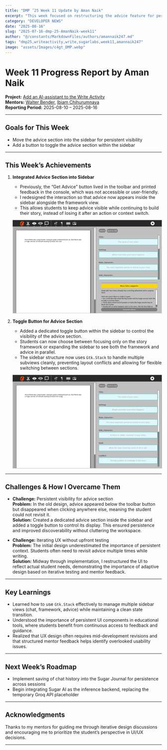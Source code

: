 ```yaml
---
title: "DMP ’25 Week 11 Update by Aman Naik"
excerpt: "This week focused on restructuring the advice feature for persistent visibility within the sidebar and refining the UX to better support students’ writing flow."
category: "DEVELOPER NEWS"
date: "2025-08-16"
slug: "2025-07-16-dmp-25-AmanNaik-week11"
author: "@/constants/MarkdownFiles/authors/amannaik247.md"
tags: "dmp25,writeactivity,write,sugarlabs,week11,amannaik247"
image: "assets/Images/c4gt_DMP.webp"
---
```


<!-- markdownlint-disable -->

# Week 11 Progress Report by Aman Naik

**Project:** [Add an AI-assistant to the Write Activity](https://github.com/sugarlabs/write-activity/issues/52)  
**Mentors:** [Walter Bender](https://github.com/walterbender), [Ibiam Chihurumnaya](https://github.com/chimosky)  
**Reporting Period:** 2025-08-10 – 2025-08-16  

---

## Goals for This Week

- Move the advice section into the sidebar for persistent visibility  
- Add a button to toggle the advice section within the sidebar  

---

## This Week’s Achievements

1. **Integrated Advice Section into Sidebar**  
   - Previously, the “Get Advice” button lived in the toolbar and printed feedback in the console, which was not accessible or user-friendly.  
   - I redesigned the interaction so that advice now appears inside the sidebar alongside the framework view.  
   - This allows students to keep advice visible while continuing to build their story, instead of losing it after an action or context switch.  

   ![Advice section toggled on](assets/Images/aman-naik-week11-img1.webp)

2. **Toggle Button for Advice Section**  
   - Added a dedicated toggle button within the sidebar to control the visibility of the advice section.  
   - Students can now choose between focusing only on the story framework or expanding the sidebar to see both the framework and advice in parallel.  
   - The sidebar structure now uses `Gtk.Stack` to handle multiple subviews cleanly, preventing layout conflicts and allowing for flexible switching between sections.  

   ![Advice section not toggled on](assets/Images/aman-naik-week11-img2.webp)

---

## Challenges & How I Overcame Them

- **Challenge:** Persistent visibility for advice section  
  **Problem:** In the old design, advice appeared below the toolbar button but disappeared when clicking anywhere else, meaning the student could not revisit it.  
  **Solution:** Created a dedicated advice section inside the sidebar and added a toggle button to control its display. This ensured persistence and improved discoverability without cluttering the workspace.  

- **Challenge:** Iterating UX without upfront testing  
  **Problem:** The initial design underestimated the importance of persistent context. Students often need to revisit advice multiple times while writing.  
  **Solution:** Midway through implementation, I restructured the UI to reflect actual student needs, demonstrating the importance of adaptive design based on iterative testing and mentor feedback.  

---

## Key Learnings

- Learned how to use `Gtk.Stack` effectively to manage multiple sidebar views (chat, framework, advice) while maintaining a clean state transition.  
- Understood the importance of persistent UI components in educational tools, where students benefit from continuous access to feedback and guidance.  
- Realized that UX design often requires mid-development revisions and that structured mentor feedback helps identify overlooked usability issues.  

---

## Next Week’s Roadmap

- Implement saving of chat history into the Sugar Journal for persistence across sessions  
- Begin integrating Sugar AI as the inference backend, replacing the temporary Groq API placeholder  

---

## Acknowledgments

Thanks to my mentors for guiding me through iterative design discussions and encouraging me to prioritize the student’s perspective in UI/UX decisions.  

---
